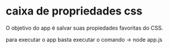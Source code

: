 
# caixa de propriedades css

O objetivo do app é salvar suas propiedades favoritas do CSS.

 para executar o app basta executar o comando -> node app.js



